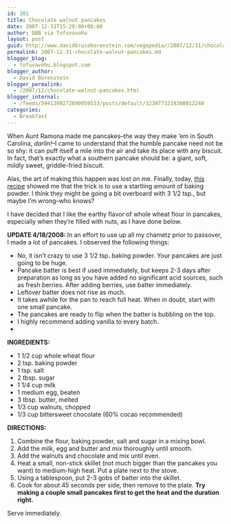 ```yaml
---
id: 201
title: Chocolate walnut pancakes
date: 2007-12-31T15:29:00+00:00
author: DBB via Tofuvavohu
layout: post
guid: http://www.davidbruceborenstein.com/vegepedia//2007/12/31/chocolate-walnut-pancakes/
permalink: 2007-12-31-chocolate-walnut-pancakes.md
blogger_blog:
  - tofuvavohu.blogspot.com
blogger_author:
  - David Borenstein
blogger_permalink:
  - /2007/12/chocolate-walnut-pancakes.html
blogger_internal:
  - /feeds/5941399272890959533/posts/default/3230773219308012248
categories:
  - Breakfast
---
```

When Aunt Ramona made me pancakes&#8211;the way they make &#8217;em in South Carolina, <span style="font-style: italic;">darlin!</span>&#8211;I came to understand that the humble pancake need not be so shy: it can puff itself a mile into the air and take its place with any biscuit. In fact, that&#8217;s exactly what a southern pancake should be: a giant, soft, mildly sweet, griddle-fried biscuit.

Alas, the art of making this happen was lost on me. Finally, today, [this recipe](http://allrecipes.com/Recipe/Good-Old-Fashioned-Pancakes/Detail.aspx) showed me that the trick is to use a startling amount of baking powder. I think they might be going a bit overboard with 3 1/2 tsp., but maybe I&#8217;m wrong&#8211;who knows?

I have decided that I like the earthy flavor of whole wheat flour in pancakes, especially when they&#8217;re filled with nuts, as I have done below.

<span style="font-weight: bold;">UPDATE 4/18/2008: </span>In an effort to use up all my chametz prior to passover, I made a lot of pancakes. I observed the following things: 

  * No, it isn&#8217;t crazy to use 3 1/2 tsp. baking powder. Your pancakes are just going to be huge.
  * Pancake batter is best if used immediately, but keeps 2-3 days after preparation as long as you have added no significant acid sources, such as fresh berries. After adding berries, use batter immediately.
  * Leftover batter does not rise as much.
  * It takes awhile for the pan to reach full heat. When in doubt, start with one small pancake.
  * The pancakes are ready to flip when the batter is bubbling on the top.
  * I highly recommend adding vanilla to every batch.
  * 

<span style="font-weight: bold;">INGREDIENTS:<br /></span> 

  * 1 1/2 cup whole wheat flour
  * 2 tsp. baking powder
  * 1 tsp. salt
  * 2 tbsp. sugar
  * 1 1/4 cup milk
  * 1 medium egg, beaten
  * 3 tbsp. butter, melted
  * 1/3 cup walnuts, chopped
  * 1/3 cup bittersweet chocolate (60% cocao recommended)

<span style="font-weight: bold;">DIRECTIONS:<br /></span> 

  1. Combine the flour, baking powder, salt and sugar in a mixing bowl.
  2. Add the milk, egg and butter and mix thoroughly until smooth.
  3. Add the walnuts and chocolate and mix until even.
  4. Heat a small, non-stick skillet (not much bigger than the pancakes you want) to medium-high heat. Put a plate next to the stove.
  5. Using a tablespoon, put 2-3 gobs of batter into the skillet.
  6. Cook for about 45 seconds per side, then remove to the plate. <span style="font-weight: bold;">Try making a couple small pancakes first to get the heat and the duration right.</span>

Serve immediately.